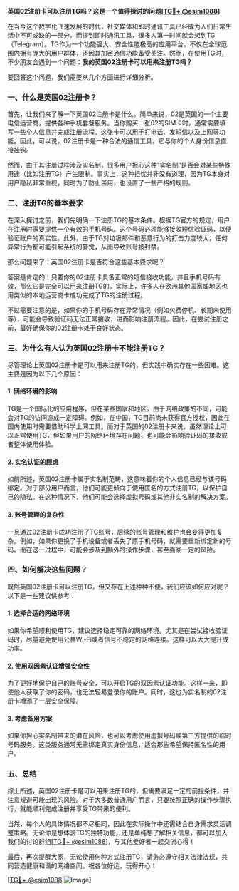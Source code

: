 **英国02注册卡可以注册TG吗？这是一个值得探讨的问题[[TG💪+ @esim1088](https://t.me/s/esim1088)]**

在当今这个数字化飞速发展的时代，社交媒体和即时通讯工具已经成为人们日常生活中不可或缺的一部分。而提到即时通讯工具，很多人第一时间就会想到TG（Telegram）。TG作为一个功能强大、安全性能极高的应用平台，不仅在全球范围内拥有庞大的用户群体，还因其加密通信功能备受关注。然而，在使用TG时，不少朋友会遇到一个问题：**我的英国02注册卡可以用来注册TG吗？**

要回答这个问题，我们需要从几个方面进行详细分析。

### **一、什么是英国02注册卡？**

首先，让我们来了解一下英国02注册卡是什么。简单来说，02是英国的一个主要电信运营商，提供各种手机套餐服务。当你购买一张02的SIM卡时，通常需要填写一些个人信息并完成注册流程。这张卡可以用于打电话、发短信以及上网等功能。因此，可以说，02注册卡是一种合法的通信工具，它与你的个人身份信息直接挂钩。

然而，由于其注册过程涉及实名制，很多用户担心这种“实名制”是否会对某些特殊用途（比如注册TG）产生限制。事实上，这种担忧并非没有道理，因为TG本身对用户隐私非常重视，同时为了防止滥用，也设置了一些严格的规则。

### **二、注册TG的基本要求**

在深入探讨之前，我们先明确一下注册TG的基本条件。根据TG官方的规定，用户在注册时需要提供一个有效的手机号码。这个号码必须能够接收短信验证码，以便验证账户的真实性。此外，由于TG对垃圾邮件和恶意行为的打击力度较大，任何异常行为都可能引起系统的警觉，从而导致账号被封禁。

那么问题来了：英国02注册卡是否符合这些基本要求呢？

答案是肯定的！只要你的02注册卡具备正常的短信接收功能，并且手机号码有效，那么它是完全可以用来注册TG的。实际上，许多人在欧洲其他国家或地区也用类似的本地运营商卡成功完成了TG的注册过程。

不过需要注意的是，如果你的手机号码存在异常情况（例如欠费停机、长期未使用等），可能会导致验证码无法正常接收，进而影响注册流程。因此，在尝试注册之前，最好确保你的02注册卡处于良好状态。

### **三、为什么有人认为英国02注册卡不能注册TG？**

尽管理论上英国02注册卡是可以用来注册TG的，但实践中确实存在一些困难。这主要是因为以下几个原因：

#### **1. 网络环境的影响**
TG是一个国际化的应用程序，但在某些国家和地区，由于网络政策的不同，可能会对TG的访问造成一定障碍。例如，在中国，TG目前尚未获得官方授权，因此在国内使用时需要借助科学上网工具。而对于英国的02注册卡来说，虽然理论上可以正常使用TG，但如果用户的网络环境存在问题，也可能会影响验证码的接收或者整体使用体验。

#### **2. 实名认证的顾虑**
如前所述，英国02注册卡属于实名制范畴，这意味着你的个人信息已经与该号码绑定。对于部分用户而言，他们可能更倾向于使用匿名的方式注册TG，以保护自己的隐私。在这种情况下，他们可能会选择虚拟号码或其他非实名制的解决方案。

#### **3. 账号管理的复杂性**
一旦通过02注册卡成功注册了TG账号，后续的账号管理和维护也会变得更加复杂。例如，如果你更换了手机设备或者丢失了原手机号码，就需要重新绑定新的号码。而在这一过程中，可能会涉及到额外的操作步骤，甚至面临一定的风险。

### **四、如何解决这些问题？**

既然英国02注册卡可以注册TG，但又存在上述种种不便，我们应该如何应对呢？以下是一些建议供参考：

#### **1. 选择合适的网络环境**
如果你希望顺利使用TG，建议选择稳定可靠的网络环境。尤其是在尝试接收验证码时，尽量避免使用公共Wi-Fi或者信号不稳定的网络连接。这样可以大大提升成功率。

#### **2. 使用双因素认证增强安全性**
为了更好地保护自己的账号安全，可以开启TG的双因素认证功能。这样一来，即使他人获取了你的密码，也无法轻易登录你的账户。同时，这也为实名制的02注册卡增添了一层安全保障。

#### **3. 考虑备用方案**
如果你担心实名制带来的潜在风险，也可以考虑使用虚拟号码或第三方提供的临时号码服务。这类服务通常无需绑定真实身份信息，适合那些希望保持匿名性的用户。

### **五、总结**

综上所述，英国02注册卡是可以用来注册TG的，但需要满足一定的前提条件，并注意规避可能出现的风险。对于大多数普通用户而言，只要按照正确的操作步骤执行，就能顺利完成注册并享受TG带来的便利。

当然，每个人的具体情况都不尽相同，因此在实际操作中还需结合自身需求灵活调整策略。无论你是想体验TG的独特功能，还是单纯想了解相关信息，都可以加入我们的讨论群组[[TG💪+ @esim1088](https://t.me/s/esim1088)]，与其他爱好者一起交流心得！

最后，再次提醒大家，无论使用何种方式注册TG，请务必遵守相关法律法规，共同营造健康和谐的网络空间。祝各位好运，玩得开心！

[[TG💪+ @esim1088](https://t.me/s/esim1088) ![Image](https://i.postimg.cc/4NQfJmqS/Snipaste-2025-05-13-00-14-12.png)]